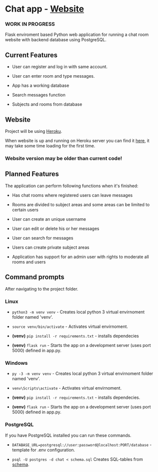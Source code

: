 # Chat app - [Website](https://chat404-web.herokuapp.com)

### WORK IN PROGRESS

Flask enviroment based Python web application for running a chat room website with backend database using PostgreSQL.

## Current Features

* User can register and log in with same account.

* User can enter room and type messages.

* App has a working database

* Search messages function

* Subjects and rooms from database

## Website

Project will be using [Heroku](https://dashboard.heroku.com/home).

When website is up and running on Heroku server you can find it [here](https://chat404-web.herokuapp.com/), it may take some time loading for the first time.

### **Website version may be older than current code!**

## Planned Features

The application can perform following functions when it's finished: 

* Has chat rooms where registered users can leave messages

* Rooms are divided to subject areas and some areas can be limited to certain users

* User can create an unique username

* User can edit or delete his or her messages

* User can search for messages

* Users can create private subject areas

* Application has support for an admin user with rights to moderate all rooms and users

## Command prompts

After navigating to the project folder.

### Linux

* `python3 -m venv venv` - Creates local python 3 virtual envirnoment folder named 'venv'.

* `source venv/bin/activate` - Activates virtual envirnoment.

* **(venv)** `pip install -r requirements.txt` - installs dependecies

* **(venv)** `flask run` - Starts the app on a development server (uses port 5000) defined in app.py.

### Windows

* `py -3 -m venv venv` - Creates local python 3 virtual envirnoment folder named 'venv'.

* `venv\Scripts\activate` - Activates virtual envirnoment.

* **(venv)** `pip install -r requirements.txt` - installs dependecies.

* **(venv)** `flask run` - Starts the app on a development server (uses port 5000) defined in app.py.


### PostgreSQL

If you have PostgreSQL installed you can run these commands.


* `DATABASE_URL=postgresql://user:password@localhost:PORT/database` - template for .env configuration.

* `psql -U postgres -d chat < schema.sql` Creates SQL-tables from [schema](https://github.com/Viltska/python-chat-app/blob/master/schema.sql).

